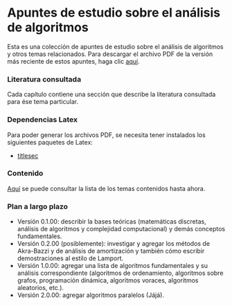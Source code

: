 # Apuntes de estudio sobre el análisis de algoritmos

Esta es una colección de apuntes de estudio sobre el análisis de algoritmos y otros temas relacionados. Para descargar el archivo PDF de la versión más reciente de estos apuntes, haga clic [aquí][latest].

[latest]: https://github.com/coliva92/algorithms-notes/releases/tag/v0.0.02

### Literatura consultada

Cada capítulo contiene una sección que describe la literatura consultada para ése tema particular.

### Dependencias Latex

Para poder generar los archivos PDF, se necesita tener instalados los siguientes paquetes de Latex:

- [titlesec](https://www.ctan.org/pkg/titlesec)

### Contenido

[Aquí](https://github.com/coliva92/algorithms-notes/releases) se puede consultar la lista de los temas contenidos hasta ahora.

### Plan a largo plazo

- Versión 0.1.00: describir la bases teóricas (matemáticas discretas, análisis de algoritmos y complejidad computacional) y demás conceptos fundamentales.
- Versión 0.2.00 (posiblemente): investigar y agregar los métodos de Akra-Bazzi y de análisis de amortización y también cómo escribir demostraciones al estilo de Lamport.
- Versión 1.0.00: agregar una lista de algoritmos fundamentales y su análisis correspondiente (algoritmos de ordenamiento, algoritmos sobre grafos, programación dinámica, algoritmos voraces, algoritmos aleatorios, etc.).
- Versión 2.0.00: agregar algoritmos paralelos (Jájá).
